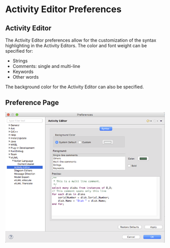 Activity Editor Preferences
========================

## Activity Editor

The Activity Editor preferences allow for the customization of the syntax 
highlighting in the Activity Editors.  The color and font weight can be specified for:  

* Strings
* Comments: single and multi-line
* Keywords
* Other words

The background color for the Activity Editor can also be specified.  

## Preference Page  

![Activity Editor](ActivityEditor.png)    
